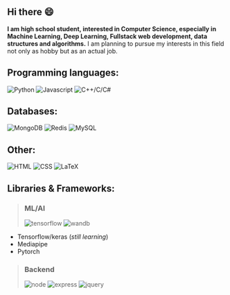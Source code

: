 ## Hi there 😄

**I am high school student, interested in Computer Science, especially in Machine Learning, Deep Learning, Fullstack web development, data structures and algorithms.**
I am planning to pursue my interests in this field not only as hobby but as an actual job.

## Programming languages:

![Python](https://img.shields.io/badge/Python%20-%2314354C.svg?style=for-the-badge&logo=python&logoColor=white)
![Javascript](https://img.shields.io/badge/Javascript%20-%232370ED.svg?style=for-the-badge&logo=javascript&logoColor=white)
![C++/C/C#](https://img.shields.io/badge/C%2B%2B%2FC%2FC%23-still%20learning-red?style=for-the-badge&logo=c&logoColor=white)

## Databases:

![MongoDB](https://img.shields.io/badge/MongoDB-4EA94B?style=for-the-badge&logo=mongodb&logoColor=white)
![Redis](https://img.shields.io/badge/redis-%23DD0031.svg?&style=for-the-badge&logo=redis&logoColor=white)
![MySQL](https://img.shields.io/badge/MySQL-00000F?style=for-the-badge&logo=mysql&logoColor=white)
## Other:

![HTML](https://img.shields.io/badge/HTML-239120?style=for-the-badge&logo=html5&logoColor=white)
![CSS](https://img.shields.io/badge/CSS-239120?&style=for-the-badge&logo=css3&logoColor=white)
![LaTeX](https://img.shields.io/badge/latex-%23008080.svg?style=for-the-badge&logo=latex&logoColor=white)

## Libraries & Frameworks:
> ### ML/AI
> ![tensorflow](https://img.shields.io/badge/TensorFlow-FF6F00?style=for-the-badge&logo=tensorflow&logoColor=white&style=flat)
> ![wandb](https://img.shields.io/badge/Weights_&_Biases-FFBE00?style=for-the-badge&logo=WeightsAndBiases&logoColor=white&style=flat)

- Tensorflow/keras (*still learning*)
- Mediapipe
- Pytorch

> ### Backend
> ![node](https://img.shields.io/badge/Node.js-43853D?style=for-the-badge&logo=node.js&logoColor=white&style=flat)
> ![express](https://img.shields.io/badge/Express.js-404D59?style=for-the-badge&style=flat)
> ![jquery](https://img.shields.io/badge/jQuery-0769AD?style=for-the-badge&logo=jquery&logoColor=white&style=flat)
